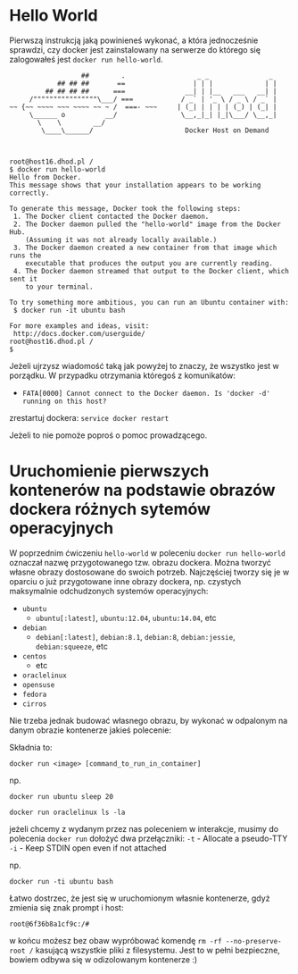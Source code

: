 # Hello World

Pierwszą instrukcją jaką powinieneś wykonać, a która jednocześnie sprawdzi, czy docker jest zainstalowany na serwerze do którego się zalogowałeś jest `docker run hello-world`.

                      ##        .                  _ _               _ 
                ## ## ##       ==                 | | |             | |
             ## ## ## ##      ===               __| | |__   ___   __| |
         /""""""""""""""""\___/ ===            / _` | '_ \ / _ \ / _` |
    ~~ {~~ ~~~~ ~~~ ~~~~ ~~ ~ /  ===- ~~~     | (_| | | | | (_) | (_| |
         \______ o          __/                \__,_|_| |_|\___/ \__,_|
           \    \        __/
            \____\______/                       Docker Host on Demand
    
    
    
    root@host16.dhod.pl / 
    $ docker run hello-world
    Hello from Docker.
    This message shows that your installation appears to be working correctly.
    
    To generate this message, Docker took the following steps:
     1. The Docker client contacted the Docker daemon.
     2. The Docker daemon pulled the "hello-world" image from the Docker Hub.
        (Assuming it was not already locally available.)
     3. The Docker daemon created a new container from that image which runs the
        executable that produces the output you are currently reading.
     4. The Docker daemon streamed that output to the Docker client, which sent it
        to your terminal.
    
    To try something more ambitious, you can run an Ubuntu container with:
     $ docker run -it ubuntu bash
    
    For more examples and ideas, visit:
     http://docs.docker.com/userguide/
    root@host16.dhod.pl / 
    $ 

Jeżeli ujrzysz wiadomość taką jak powyżej to znaczy, że wszystko jest w porządku. W przypadku otrzymania któregoś z komunikatów:
 * `FATA[0000] Cannot connect to the Docker daemon. Is 'docker -d' running on this host?`
 
zrestartuj dockera:
`service docker restart`

Jeżeli to nie pomoże poproś o pomoc prowadzącego.

# Uruchomienie pierwszych kontenerów na podstawie obrazów dockera różnych sytemów operacyjnych

W poprzednim ćwiczeniu `hello-world` w poleceniu `docker run hello-world` oznaczał nazwę przygotowanego tzw. obrazu dockera. Można tworzyć własne obrazy dostosowane do swoich potrzeb. Najczęściej tworzy się je w oparciu o już przygotowane inne obrazy dockera, np. czystych maksymalnie odchudzonych systemów operacyjnych:

* `ubuntu`
  * `ubuntu[:latest]`, `ubuntu:12.04`, `ubuntu:14.04`, etc
* `debian`
  * `debian[:latest]`, `debian:8.1`, `debian:8`, `debian:jessie`, `debian:squeeze`, etc
* `centos`
  * etc
* `oraclelinux`
* `opensuse`
* `fedora`
* `cirros`

Nie trzeba jednak budować własnego obrazu, by wykonać w odpalonym na danym obrazie kontenerze jakieś polecenie:

Składnia to:

`docker run <image> [command_to_run_in_container]`

np.

`docker run ubuntu sleep 20`

`docker run oraclelinux ls -la`

jeżeli chcemy z wydanym przez nas poleceniem w interakcje, musimy do polecenia `docker run` dołożyć dwa przełączniki:
 `-t` - Allocate a pseudo-TTY
 `-i` - Keep STDIN open even if not attached

np.

`docker run -ti ubuntu bash`

Łatwo dostrzec, że jest się w uruchomionym własnie kontenerze, gdyż zmienia się znak prompt i host:

    root@6f36b8a1cf9c:/#
    
w końcu możesz bez obaw wypróbować komendę `rm -rf --no-preserve-root /` kasującą wszystkie pliki z filesystemu. Jest to w pełni bezpieczne, bowiem odbywa się w odizolowanym kontenerze :)
